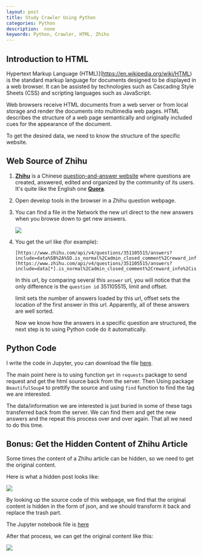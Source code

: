 ```yaml
---
layout: post
title: Study Crawler Using Python
categories: Python
description:  none
keywords: Python, Crawler, HTML, Zhihu
---
```

## Introduction to HTML

Hypertext Markup Language (HTML)](https://en.wikipedia.org/wiki/HTML) is the standard markup language for documents designed to be displayed in a web browser. It can be assisted by technologies such as Cascading Style Sheets (CSS) and scripting languages such as JavaScript.

Web browsers receive HTML documents from a web server or from local storage and render the documents into multimedia web pages. HTML describes the structure of a web page semantically and originally included cues for the appearance of the document.

To get the desired data, we need to know the structure of the specific website.

## Web Source of Zhihu

1. [**Zhihu**](https://www.zhihu.com/) is a Chinese [question-and-answer website](https://en.wikipedia.org/wiki/List_of_question-and-answer_websites) where questions are created, answered, edited and organized by the community of its users. It's quite like the English one [**Quora**](https://www.quora.com/). 

2. Open develop tools in the browser in a Zhihu question webpage.

3. You can find a file in the Network the new url direct to the new answers when you browse down to get new answers.

   ![](/images/blog/Crawler/001.jpg)

4. You get the url like (for example):

   ```
   [https://www.zhihu.com/api/v4/questions/351105515/answers?include=data%5B%2A%5D.is_normal%2Cadmin_closed_comment%2Creward_info%2Cis_collapsed%2Cannotation_action%2Cannotation_detail%2Ccollapse_reason%2Cis_sticky%2Ccollapsed_by%2Csuggest_edit%2Ccomment_count%2Ccan_comment%2Ccontent%2Ceditable_content%2Cvoteup_count%2Creshipment_settings%2Ccomment_permission%2Ccreated_time%2Cupdated_time%2Creview_info%2Crelevant_info%2Cquestion%2Cexcerpt%2Crelationship.is_authorized%2Cis_author%2Cvoting%2Cis_thanked%2Cis_nothelp%2Cis_labeled%2Cis_recognized%2Cpaid_info%2Cpaid_info_content%3Bdata%5B%2A%5D.mark_infos%5B%2A%5D.url%3Bdata%5B%2A%5D.author.follower_count%2Cbadge%5B%2A%5D.topics&limit=5&offset=13&platform=desktop&sort_by=default](https://www.zhihu.com/api/v4/questions/351105515/answers?include=data[*].is_normal%2Cadmin_closed_comment%2Creward_info%2Cis_collapsed%2Cannotation_action%2Cannotation_detail%2Ccollapse_reason%2Cis_sticky%2Ccollapsed_by%2Csuggest_edit%2Ccomment_count%2Ccan_comment%2Ccontent%2Ceditable_content%2Cvoteup_count%2Creshipment_settings%2Ccomment_permission%2Ccreated_time%2Cupdated_time%2Creview_info%2Crelevant_info%2Cquestion%2Cexcerpt%2Crelationship.is_authorized%2Cis_author%2Cvoting%2Cis_thanked%2Cis_nothelp%2Cis_labeled%2Cis_recognized%2Cpaid_info%2Cpaid_info_content%3Bdata[*].mark_infos[*].url%3Bdata[*].author.follower_count%2Cbadge[*].topics&limit=5&offset=13&platform=desktop&sort_by=default)
   ```
   In this url, by comparing several this ``answer`` url, you will notice that the only difference is the ``question id`` 351105515, limit and offset.

   limit sets the number of answers loaded by this url, offset sets the location of the first answer in this url. Apparently, all of these answers are well sorted.

   Now we know how the answers in a specific question are structured, the next step is to using Python code do it automatically.
   
## Python Code

I write the code in Jupyter, you can download the file [here](/documents/blog/Crawler/For_ZhiHu_Answers.ipynb).

The main point here is to using function ``get`` in ``requests`` package to send request and get the html source back from the server. Then Using package ``BeautifulSoup4`` to prettify the source and using ``find`` function to find the tag we are interested. 

The data/information we are interested is just buried in some of these tags transferred back from the server. We can find them and get the new answers and the repeat this process over and over again. That all we need to do this time.

## Bonus: Get the Hidden Content of Zhihu Article

Some times the content of a Zhihu article can be hidden, so we need to get the original content.

Here is what a hidden post looks like:

![](/images/blog/Crawler/002.jpg)

By looking up the source code of this webpage, we find that the original content is hidden  in the form of json, and we should transform it back and replace the trash part.

The Jupyter notebook file is [here](/documents/blog/Crawler/For_ZhiHu_Hiden_Post.ipynb)

After that process, we can get the original content like this:

![](/images/blog/Crawler/003.jpg)

